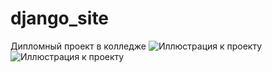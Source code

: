 # django_site
Дипломный проект в колледже
![Иллюстрация к проекту](https://cdn.discordapp.com/attachments/701424095828377690/1042803505724928051/image.png)
![Иллюстрация к проекту](https://cdn.discordapp.com/attachments/701424095828377690/1042803561970532463/image.png)
